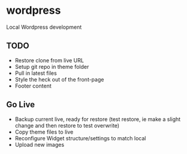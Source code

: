 wordpress
=========

Local Wordpress development

## TODO

- Restore clone from live URL
- Setup git repo in theme folder
- Pull in latest files
- Style the heck out of the front-page
- Footer content



## Go Live

- Backup current live, ready for restore (test restore, ie make a slight change and then restore to test overwrite)
- Copy theme files to live
- Reconfigure Widget structure/settings to match local
- Upload new images
